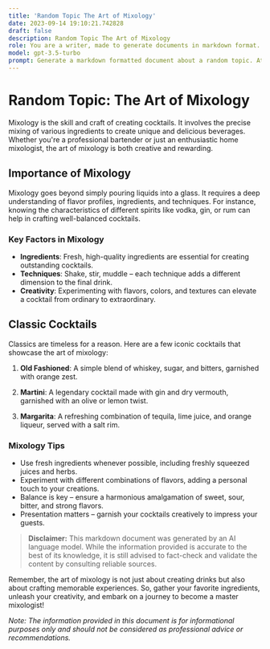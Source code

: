 ```yaml
---
title: 'Random Topic The Art of Mixology'
date: 2023-09-14 19:10:21.742828
draft: false
description: Random Topic The Art of Mixology
role: You are a writer, made to generate documents in markdown format. It is very important that all of the documents you generate are in valid markdown format.
model: gpt-3.5-turbo
prompt: Generate a markdown formatted document about a random topic. At the bottom, include a disclaimer explaining that the document was generated by you. The first line of the document should be the title. Make sure that the entire document is in proper markdown format, using a mix of various tags to make the document visually appealing.
---
```


# Random Topic: The Art of Mixology

Mixology is the skill and craft of creating cocktails. It involves the precise mixing of various ingredients to create unique and delicious beverages. Whether you're a professional bartender or just an enthusiastic home mixologist, the art of mixology is both creative and rewarding.

## Importance of Mixology

Mixology goes beyond simply pouring liquids into a glass. It requires a deep understanding of flavor profiles, ingredients, and techniques. For instance, knowing the characteristics of different spirits like vodka, gin, or rum can help in crafting well-balanced cocktails.

### Key Factors in Mixology
- **Ingredients**: Fresh, high-quality ingredients are essential for creating outstanding cocktails.
- **Techniques**: Shake, stir, muddle – each technique adds a different dimension to the final drink.
- **Creativity**: Experimenting with flavors, colors, and textures can elevate a cocktail from ordinary to extraordinary.

## Classic Cocktails

Classics are timeless for a reason. Here are a few iconic cocktails that showcase the art of mixology:

1. **Old Fashioned**: A simple blend of whiskey, sugar, and bitters, garnished with orange zest.

2. **Martini**: A legendary cocktail made with gin and dry vermouth, garnished with an olive or lemon twist.

3. **Margarita**: A refreshing combination of tequila, lime juice, and orange liqueur, served with a salt rim.

### Mixology Tips

- Use fresh ingredients whenever possible, including freshly squeezed juices and herbs.
- Experiment with different combinations of flavors, adding a personal touch to your creations.
- Balance is key – ensure a harmonious amalgamation of sweet, sour, bitter, and strong flavors.
- Presentation matters – garnish your cocktails creatively to impress your guests.

> **Disclaimer:** This markdown document was generated by an AI language model. While the information provided is accurate to the best of its knowledge, it is still advised to fact-check and validate the content by consulting reliable sources.

Remember, the art of mixology is not just about creating drinks but also about crafting memorable experiences. So, gather your favorite ingredients, unleash your creativity, and embark on a journey to become a master mixologist!

*Note: The information provided in this document is for informational purposes only and should not be considered as professional advice or recommendations.*